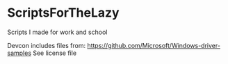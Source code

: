 # ScriptsForTheLazy
Scripts I made for work and school

Devcon includes files from: https://github.com/Microsoft/Windows-driver-samples
See license file
